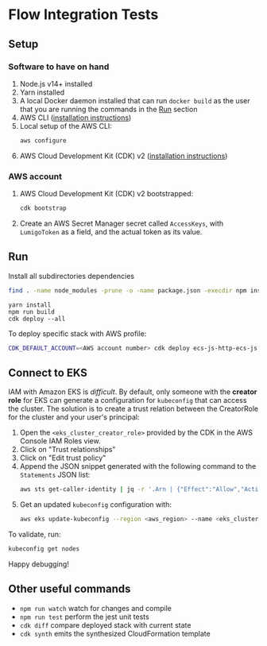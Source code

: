 # Flow Integration Tests

## Setup

### Software to have on hand

1. Node.js v14+ installed
1. Yarn installed
1. A local Docker daemon installed that can run `docker build` as the user that you are running the commands in the [Run](#run) section
1. AWS CLI ([installation instructions](https://docs.aws.amazon.com/cli/latest/userguide/cli-chap-welcome.html))
1. Local setup of the AWS CLI:
   ```sh
   aws configure
   ```
1. AWS Cloud Development Kit (CDK) v2 ([installation instructions](https://docs.aws.amazon.com/cdk/v2/guide/getting_started.html))

### AWS account

1. AWS Cloud Development Kit (CDK) v2 bootstrapped:
   ```sh
   cdk bootstrap
   ```
1. Create an AWS Secret Manager secret called `AccessKeys`, with `LumigoToken` as a field, and the actual token as its value.

## Run

Install all subdirectories dependencies
```sh
find . -name node_modules -prune -o -name package.json -execdir npm install \; && rm -rf package-lock.json
```

```
yarn install
npm run build
cdk deploy --all
```

To deploy specific stack with AWS profile:

```sh
CDK_DEFAULT_ACCOUNT=<AWS account number> cdk deploy ecs-js-http-ecs-js --profile <AWS cli profile>
```

## Connect to EKS

IAM with Amazon EKS is _difficult_.
By default, only someone with the **creator role** for EKS can generate a configuration for `kubeconfig` that can access the cluster.
The solution is to create a trust relation between the CreatorRole for the cluster and your user's principal:

1. Open the `<eks_cluster_creator_role>` provided by the CDK in the AWS Console IAM Roles view.
1. Click on "Trust relationships"
1. Click on "Edit trust policy"
1. Append the JSON snippet generated with the following command to the `Statements` JSON list:
   ```sh
   aws sts get-caller-identity | jq -r '.Arn | {"Effect":"Allow","Action":"sts:AssumeRole","Principal":{"AWS":.}}'
   ```
1. Get an updated `kubeconfig` configuration with:
   ```sh
   aws eks update-kubeconfig --region <aws_region> --name <eks_cluster_name> --role-arn <eks_cluster_creator_role>
   ```

To validate, run:

```sh
kubeconfig get nodes
```

Happy debugging!

## Other useful commands

* `npm run watch`   watch for changes and compile
* `npm run test`    perform the jest unit tests
* `cdk diff`        compare deployed stack with current state
* `cdk synth`       emits the synthesized CloudFormation template
